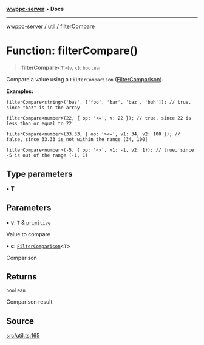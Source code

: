 [**wwppc-server**](../../README.md) • **Docs**

***

[wwppc-server](../../modules.md) / [util](../README.md) / filterCompare

# Function: filterCompare()

> **filterCompare**\<`T`\>(`v`, `c`): `boolean`

Compare a value using a `FilterComparison` ([FilterComparison](../type-aliases/FilterComparison.md)).

**Examples:**

```
filterCompare<string>('baz', ['foo', 'bar', 'baz', 'buh']); // true, since "baz" is in the array
```
```
filterCompare<number>(22, { op: '<=', v: 22 }); // true, since 22 is less than or equal to 22
```
```
filterCompare<number>(33.33, { op: '><=', v1: 34, v2: 100 }); // false, since 33.33 is not within the range (34, 100]
```
```
filterCompare<number>(-5, { op: '<>', v1: -1, v2: 1}); // true, since -5 is out of the range (-1, 1)
```

## Type parameters

• **T**

## Parameters

• **v**: `T` & [`primitive`](../type-aliases/primitive.md)

Value to compare

• **c**: [`FilterComparison`](../type-aliases/FilterComparison.md)\<`T`\>

Comparison

## Returns

`boolean`

Comparison result

## Source

[src/util.ts:165](https://github.com/WWPPC/WWPPC-server/blob/2f411756995c4ec8bd83114e0be6e407a493af19/src/util.ts#L165)
